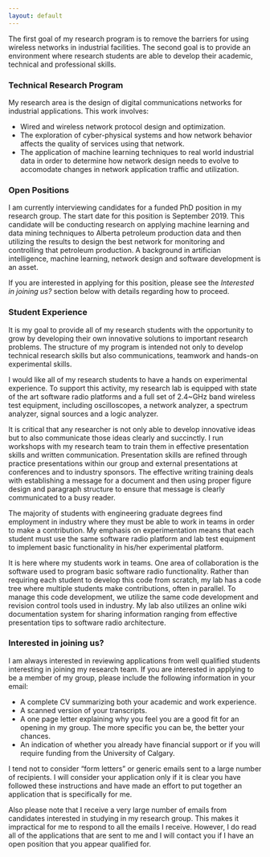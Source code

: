 ```yaml
---
layout: default
---
```

The first goal of my research program is to remove the barriers for using wireless networks in industrial facilities.  The second goal is to provide an environment where research students are able to develop their academic, technical and professional skills.


### Technical Research Program

My research area is the design of digital communications networks for industrial applications.  This work involves:
 + Wired and wireless network protocol design and optimization.
 + The exploration of cyber-physical systems and how network behavior affects the quality of services using that network.
 + The application of machine learning techniques to real world industrial data in order to determine how network design needs to evolve to accomodate changes in network application traffic and utilization.

### Open Positions

I am currently interviewing candidates for a funded PhD position in my research group.  The start date for this position is September 2019.  This candidate will be conducting research on applying machine learning and data mining techniques to Alberta petroleum production data and then utilizing the results to design the best network for monitoring and controlling that petroleum production.  A background in artifician intelligence, machine learning, network design and software development is an asset.

If you are interested in applying for this position, please see the *Interested in joining us?* section below with details regarding how to proceed.

### Student Experience
It is my goal to provide all of my research students with the opportunity to grow by developing their own innovative solutions to important research problems.  The structure of my program is intended not only to develop technical research skills but also communications, teamwork and hands-on experimental skills.

I would like all of my research students to have a hands on experimental experience.  To support this activity, my research lab is equipped with state of the art software radio platforms and a full set of 2.4~GHz band wireless test equipment, including oscilloscopes, a network analyzer, a spectrum analyzer, signal sources and a logic analyzer. 

It is critical that any researcher is not only able to develop innovative ideas but to also communicate those ideas clearly and succinctly.  I run workshops with my research team to train them in effective presentation skills and written communication.  Presentation skills are refined through practice presentations within our group and external presentations at conferences and to industry sponsors. The effective writing training deals with establishing a message for a document and then using proper figure design and paragraph structure to ensure that message is clearly communicated to a busy reader.

The majority of students with engineering graduate degrees find employment in industry where they must be able to work in teams in order to make a contribution.  My emphasis on experimentation means that each student must use the same software radio platform and lab test equipment to implement basic functionality in his/her experimental platform.

It is here where my students work in teams.  One area of collaboration is the software used to program basic software radio functionality.  Rather than requiring each student to develop this code from scratch, my lab has a code tree where multiple students make contributions, often in parallel.  To manage this code development, we utilize the same code development and revision control tools used in industry.  My lab also utilizes an online wiki documentation system for sharing information ranging from effective presentation tips to software radio architecture.

### Interested in joining us?
I am always interested in reviewing applications from well qualified students interesting in joining my research team.  If you are interested in applying to be a member of my group,  please include the following information in your email:

  * A complete CV summarizing both your academic and work experience.
  * A scanned version of your transcripts.
  * A one page letter explaining why you feel you are a good fit for an opening in my group.  The more specific you can be, the better your chances.
  * An indication of whether you already have financial support or if you will require funding from the University of Calgary.

I tend not to consider “form letters” or generic emails sent to a large number of recipients.  I will consider your application only if it is clear you have followed these instructions and have made an effort to put together an application that is specifically for me.

Also please note that I receive a very large number of emails from candidates interested in studying in my research group.  This makes it impractical for me to respond to all the emails I receive.  However, I do read all of the applications that are sent to me and I will contact you if I have an open position that you appear qualified for.

